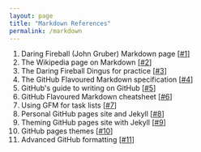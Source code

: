 ```yaml
---
layout: page
title: "Markdown References"
permalink: /markdown
---
```


1. Daring Fireball (John Gruber) Markdown page [[#1][]]
2. The Wikipedia page on Markdown [[#2][]]
3. The Daring Fireball Dingus for practice [[#3][]]
4. The GitHub Flavoured Markdown specification [[#4][]]
5. GitHub's guide to writing on GitHub [[#5][]]
6. GitHub Flavoured Markdown cheatsheet [[#6][]]
7. Using GFM for task lists [[#7][]]
8. Personal GitHub pages site and Jekyll [[#8][]]
9. Theming GitHub pages site with Jekyll [[#9][]]
10. GitHub pages themes [[#10][]]
11. Advanced GitHub formatting [[#11][]]


[#1]: https://daringfireball.net/projects/markdown/
[#2]: https://en.wikipedia.org/wiki/Markdown
[#3]: https://daringfireball.net/projects/markdown/dingus
[#4]: https://github.github.com/gfm/
[#5]: https://docs.github.com/en/get-started/writing-on-github/getting-started-with-writing-and-formatting-on-github/quickstart-for-writing-on-github
[#6]: https://gist.github.com/stevenyap/7038119
[#7]: https://docs.github.com/en/get-started/writing-on-github/working-with-advanced-formatting/about-task-lists
[#8]: https://docs.github.com/en/pages/setting-up-a-github-pages-site-with-jekyll/adding-content-to-your-github-pages-site-using-jekyll
[#9]: https://docs.github.com/en/pages/setting-up-a-github-pages-site-with-jekyll/adding-a-theme-to-your-github-pages-site-using-jekyll
[#10]: https://pages.github.com/themes/
[#11]: https://docs.github.com/en/get-started/writing-on-github/working-with-advanced-formatting

